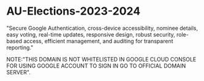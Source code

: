 # AU-Elections-2023-2024
"Secure Google Authentication, cross-device accessibility, nominee details, easy voting, real-time updates, responsive design, robust security, role-based access, efficient management, and auditing for transparent reporting."



NOTE:"THIS DOMAIN IS NOT WHITELISTED IN GOOGLE CLOUD CONSOLE FOR USING GOOGLE ACCOUNT TO SIGN IN GO TO OFFICIAL DOMAIN SERVER".
